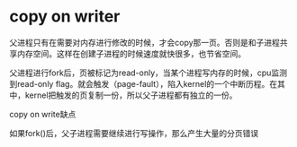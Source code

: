 # copy on writer

父进程只有在需要对内存进行修改的时候，才会copy那一页。否则是和子进程共享内存空间。这样在创建子进程的时候速度就快很多，也节省空间。

父进程进行fork后，页被标记为read-only，当某个进程写内存的时候，cpu监测到read-only flag。就会触发（page-fault），陷入kernel的一个中断历程。在其中，kernel把触发的页复制一份，所以父子进程都有独立的一份。

copy on write缺点

如果fork()后，父子进程需要继续进行写操作，那么产生大量的分页错误

